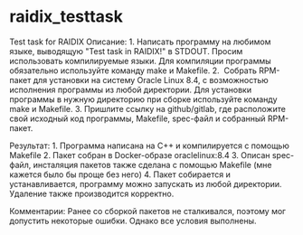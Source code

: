 # raidix_testtask
Test task for RAIDIX
Описание:
    1. Написать программу на любимом языке, выводящую "Test task in RAIDIX!" в STDOUT. Просим использовать компилируемые языки. Для компиляции программы обязательно используйте команду make и Makefile.
    2.  Собрать RPM-пакет для установки на систему Oracle Linux 8.4, с возможностью исполнения программы из любой директории. Для установки программы в нужную директорию при сборке используйте команду make и Makefile.
    3. Пришлите ссылку на github/gitlab, где расположите свой исходный код программы, Makefile, spec-файл и собранный RPM-пакет.
    
Результат:
    1. Программа написана на С++ и компилируется с помощью Makefile
    2. Пакет собран в Docker-образе oraclelinux:8.4
    3. Описан spec-файл, инсталяция пакетов также сделана с помощью Makefile (мне кажется было бы проще без него)
    4. Пакет собирается и устанавливается, программу можно запускать из любой директории. Удаление также производится корректно.
    
Комментарии:
    Ранее со сборкой пакетов не сталкивался, поэтому мог допустить некоторые ошибки. Однако все условия выполнены.
